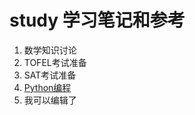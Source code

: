 # study 学习笔记和参考

1. 数学知识讨论
2. TOFEL考试准备
3. SAT考试准备
4. [Python编程](https://github.com/yasenstar/study/tree/main/Python)
5. 我可以编辑了
